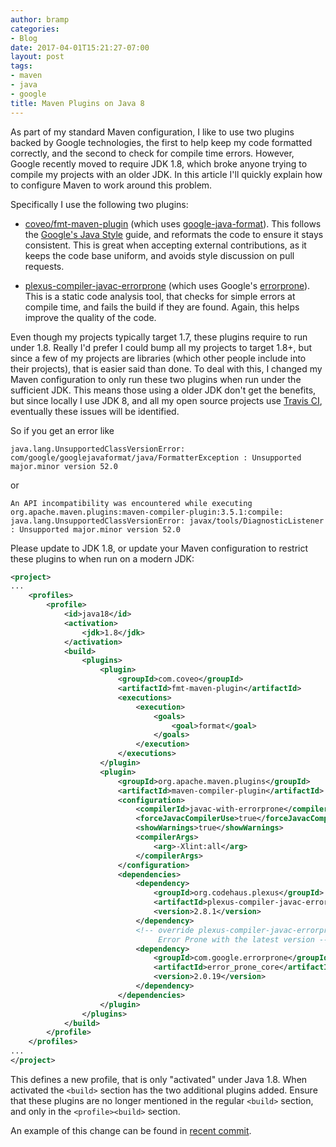 ```yaml
---
author: bramp
categories:
- Blog
date: 2017-04-01T15:21:27-07:00
layout: post
tags:
- maven
- java
- google
title: Maven Plugins on Java 8
---
```


As part of my standard Maven configuration, I like to use two plugins backed by Google technologies, the first to help keep my code formatted correctly, and the second to check for compile time errors. However, Google recently moved to require JDK 1.8, which broke anyone trying to compile my projects with an older JDK. In this article I'll quickly explain how to configure Maven to work around this problem. 

Specifically I use the following two plugins:

* [coveo/fmt-maven-plugin](https://github.com/coveo/fmt-maven-plugin) (which uses [google-java-format](https://github.com/google/google-java-format)). This follows the [Google's Java Style](https://google.github.io/styleguide/javaguide.html) guide, and reformats the code to ensure it stays consistent. This is great when accepting external contributions, as it keeps the code base uniform, and avoids style discussion on pull requests.

* [plexus-compiler-javac-errorprone](https://github.com/codehaus-plexus/plexus-compiler) (which uses Google's [errorprone](https://github.com/google/error-prone)). This is a static code analysis tool, that checks for simple errors at compile time, and fails the build if they are found. Again, this helps improve the quality of the code.

Even though my projects typically target 1.7, these plugins require to run under 1.8. Really I'd prefer I could bump all my projects to target 1.8+, but since a few of my projects are libraries (which other people include into their projects), that is easier said than done. To deal with this, I changed my Maven configuration to only run these two plugins when run under the sufficient JDK. This means those using a older JDK don't get the benefits, but since locally I use JDK 8, and all my open source projects use [Travis CI](https://travis-ci.org), eventually these issues will be identified.

So if you get an error like
```
java.lang.UnsupportedClassVersionError: com/google/googlejavaformat/java/FormatterException : Unsupported major.minor version 52.0
```

or

```
An API incompatibility was encountered while executing org.apache.maven.plugins:maven-compiler-plugin:3.5.1:compile: java.lang.UnsupportedClassVersionError: javax/tools/DiagnosticListener : Unsupported major.minor version 52.0
```

Please update to JDK 1.8, or update your Maven configuration to restrict these plugins to when run on a modern JDK:

```xml
<project>
...
    <profiles>
        <profile>
            <id>java18</id>
            <activation>
                <jdk>1.8</jdk>
            </activation>
            <build>
                <plugins>
                    <plugin>
                        <groupId>com.coveo</groupId>
                        <artifactId>fmt-maven-plugin</artifactId>
                        <executions>
                            <execution>
                                <goals>
                                    <goal>format</goal>
                                </goals>
                            </execution>
                        </executions>
                    </plugin>
                    <plugin>
                        <groupId>org.apache.maven.plugins</groupId>
                        <artifactId>maven-compiler-plugin</artifactId>
                        <configuration>
                            <compilerId>javac-with-errorprone</compilerId>
                            <forceJavacCompilerUse>true</forceJavacCompilerUse>
                            <showWarnings>true</showWarnings>
                            <compilerArgs>
                                <arg>-Xlint:all</arg>
                            </compilerArgs>
                        </configuration>
                        <dependencies>
                            <dependency>
                                <groupId>org.codehaus.plexus</groupId>
                                <artifactId>plexus-compiler-javac-errorprone</artifactId>
                                <version>2.8.1</version>
                            </dependency>
                            <!-- override plexus-compiler-javac-errorprone's dependency on
                                 Error Prone with the latest version -->
                            <dependency>
                                <groupId>com.google.errorprone</groupId>
                                <artifactId>error_prone_core</artifactId>
                                <version>2.0.19</version>
                            </dependency>
                        </dependencies>
                    </plugin>
                </plugins>
            </build>
        </profile>
    </profiles>
...
</project>
```

This defines a new profile, that is only "activated" under Java 1.8. When activated the `<build>` section has the two additional plugins added. 
Ensure that these plugins are no longer mentioned in the regular `<build>` section, and only in the `<profile><build>` section.

An example of this change can be found in [recent commit](https://github.com/bramp/ffmpeg-cli-wrapper/commit/4985ba3ab3ef84839bc0f4ca8b63573b77e33c67).